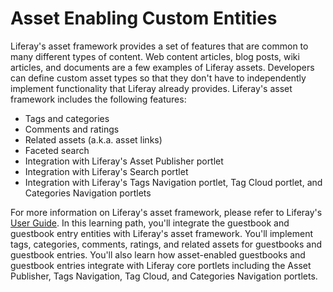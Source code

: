 # Asset Enabling Custom Entities [](id=asset-enabling-custom-entities)

Liferay's asset framework provides a set of features that are common to many
different types of content. Web content articles, blog posts, wiki articles, and
documents are a few examples of Liferay assets. Developers can define custom
asset types so that they don't have to independently implement functionality
that Liferay already provides. Liferay's asset framework includes the following
features:

- Tags and categories
- Comments and ratings
- Related assets (a.k.a. asset links)
- Faceted search
- Integration with Liferay's Asset Publisher portlet
- Integration with Liferay's Search portlet
- Integration with Liferay's Tags Navigation portlet, Tag Cloud portlet, and
  Categories Navigation portlets

For more information on Liferay's asset framework, please refer to Liferay's
[User Guide](http://www.liferay.com/documentation/liferay-portal/6.2/user-guide/-/ai/displaying-content-dynamically-liferay-portal-6-2-user-guide-06-en).
In this learning path, you'll integrate the guestbook and guestbook entry
entities with Liferay's asset framework. You'll implement tags, categories,
comments, ratings, and related assets for guestbooks and guestbook entries.
You'll also learn how asset-enabled guestbooks and guestbook entries integrate
with Liferay core portlets including the Asset Publisher, Tags Navigation, Tag
Cloud, and Categories Navigation portlets.
